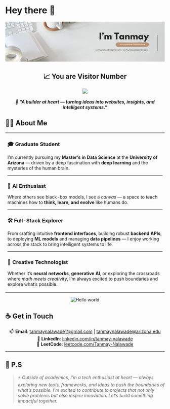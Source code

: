 # Hey there :wave:

<!--
**Tanmay-Nalawade/Tanmay-Nalawade** is a ✨ _special_ ✨ repository because its `README.md` (this file) appears on your GitHub profile.

Here are some ideas to get you started:

- 🔭 I’m currently working on ...
- 🌱 I’m currently learning ...
- 👯 I’m looking to collaborate on ...
- 🤔 I’m looking for help with ...
- 💬 Ask me about ...
- 📫 How to reach me: ...
- 😄 Pronouns: ...
- ⚡ Fun fact: ...
-->

<!-- Profile cover image -->
<p align="center">
  <img src="https://github.com/Tanmay-Nalawade/Tanmay-Nalawade/blob/main/Github%20main%20banner.png" alt="Hello world";">
</p>


<!-- Visitor count -->
<!-- Visitor count -->
<h2 align="center">📈 You are Visitor Number</h2>
<p align="center">
  <img src="https://profile-counter.glitch.me/Tanmay-Nalawade/count.svg" />
</p>


<!-- One liner quote's to choose from -->
<p align="center"> 
  <!-- Writing the code that powers tomorrow — whether it’s in the browser, the cloud, or a neural net.-->
  <strong><em>💬 “A builder at heart — turning ideas into websites, insights, and intelligent systems.”</em></strong>
  <!-- Fascinated by minds, obsessed with machines — building neural networks that blur the line.-->
  <!-- On a lifelong mission to teach silicon what it means to think.-->
</p>

<!-- <h2 align="center"> 👨‍💻 About Me</h2> -->

## 👨‍💻 About Me
<div align="center">

<table width="100%">
  <tr>
    <td>

### 🎓 Graduate Student  
I’m currently pursuing my **Master’s in Data Science** at the **University of Arizona** — driven by a deep fascination with **deep learning** and the mysteries of the human brain.

---

### 🧠 AI Enthusiast  
Where others see black-box models, I see a *canvas* — a space to teach machines how to **think, learn, and evolve** like humans do.

---

### 🛠️ Full-Stack Explorer  
From crafting intuitive **frontend interfaces**, building robust **backend APIs**, to deploying **ML models** and managing **data pipelines** — I enjoy working across the stack to bring intelligent systems to life.

---

### 🧩 Creative Technologist  
Whether it’s **neural networks**, **generative AI**, or exploring the crossroads where *math meets creativity*, I’m always excited to push boundaries and explore what’s possible.

</td>
  </tr>
</table>

</div>


<!-- Profile caspian image -->
<p align="center">
  <img src="https://github.com/Tanmay-Nalawade/Tanmay-Nalawade/blob/main/Generated%20File%20June%2001%2C%202025%20-%209_18PM.gif" alt="Hello world">
</p>

## ☕ Get in Touch

<div align="center">

📫 **Email**: [tanmaynalawade1@gmail.com](mailto:tanmaynalawade1@gmail.com) | [tanmaynalawade@arizona.edu](mailto:tanmaynalawade@arizona.edu)  
💼 **LinkedIn**: [linkedin.com/in/tanmay-nalawade](https://www.linkedin.com/in/tanmay-nalawade/)  
🧩 **LeetCode**: [leetcode.com/Tanmay-Nalawade](https://leetcode.com/Tanmay-Nalawade/)

</div>

---

## 👀 P.S

> ⚡ *Outside of academics, I’m a tech enthusiast at heart — always exploring new tools, frameworks, and ideas to push the boundaries of what’s possible. I’m excited to contribute to projects that not only solve problems but also inspire innovation. Let’s build something impactful together.*




